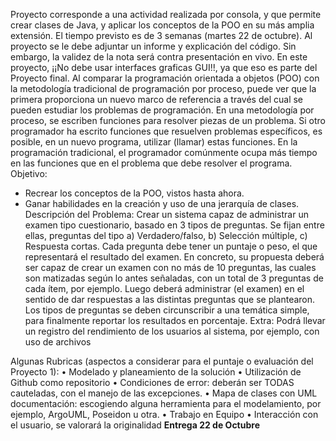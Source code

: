 Proyecto corresponde a una actividad realizada por consola, y que permite crear clases de Java, y
aplicar los conceptos de la POO en su más amplia extensión. El tiempo previsto es de 3 semanas
(martes 22 de octubre). Al proyecto se le debe adjuntar un informe y explicación del código. Sin
embargo, la validez de la nota será contra presentación en vivo.
En este proyecto, ¡¡No debe usar interfaces graficas GUI!!, ya que eso es parte del Proyecto
final.
Al comparar la programación orientada a objetos (POO) con la metodología tradicional de
programación por proceso, puede ver que la primera proporciona un nuevo marco de
referencia a través del cual se pueden estudiar los problemas de programación. En una
metodología por proceso, se escriben funciones para resolver piezas de un problema. Si
otro programador ha escrito funciones que resuelven problemas específicos, es posible, en
un nuevo programa, utilizar (llamar) estas funciones. En la programación tradicional, el
programador comúnmente ocupa más tiempo en las funciones que en el problema que debe
resolver el programa.
Objetivo:
- Recrear los conceptos de la POO, vistos hasta ahora.
- Ganar habilidades en la creación y uso de una jerarquía de clases.
Descripción del Problema:
Crear un sistema capaz de administrar un examen tipo cuestionario, basado en 3 tipos de
preguntas. Se fijan entre ellas, preguntas del tipo
a) Verdadero/falso,
b) Selección múltiple,
c) Respuesta cortas.
Cada pregunta debe tener un puntaje o peso, el que representará el resultado del examen.
En concreto, su propuesta deberá ser capaz de crear un examen con no más de 10 preguntas,
las cuales son matizadas según lo antes señaladas, con un total de 3 preguntas de cada ítem,
por ejemplo.
Luego deberá administrar (el examen) en el sentido de dar respuestas a las distintas
preguntas que se plantearon. Los tipos de preguntas se deben circunscribir a una temática
simple, para finalmente reportar los resultados en porcentaje.
Extra: Podrá llevar un registro del rendimiento de los usuarios al sistema, por ejemplo, con
uso de archivos


Algunas Rubricas (aspectos a considerar para el puntaje o evaluación del Proyecto 1):
• Modelado y planeamiento de la solución
• Utilización de Github como repositorio
• Condiciones de error: deberán ser TODAS cauteladas, con el manejo de las excepciones.
• Mapa de clases con UML documentación: escogiendo alguna herramienta para el
modelamiento, por ejemplo, ArgoUML, Poseidon u otra.
• Trabajo en Equipo
• Interacción con el usuario, se valorará la originalidad
**Entrega 22 de Octubre**
